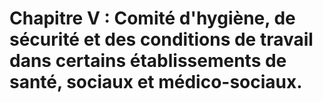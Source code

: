 # Chapitre V : Comité d'hygiène, de sécurité et des conditions de travail dans certains établissements de santé, sociaux et médico-sociaux.

